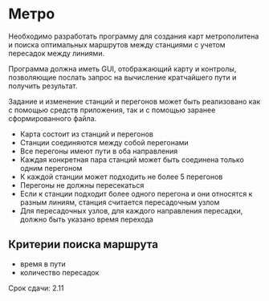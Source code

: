 # Метро
Необходимо разработать программу для создания карт метрополитена и поиска оптимальных маршрутов между станциями с учетом пересадок между линиями.

Программа должна иметь GUI, отображающий карту и контролы, позволяющие послать запрос на вычисление кратчайшего пути и получить результат.

Задание и изменение станций и перегонов может быть реализовано как с помощью средств приложения, так и с помощью заранее сформированного файла.

- Карта состоит из станций и перегонов
- Станции соединяются между собой перегонами
- Все перегоны имеют пути в оба направления
- Каждая конкретная пара станций может быть соединена только одним перегоном
- К каждой станции может подходить не более 5 перегонов
- Перегоны не должны пересекаться
- Если к станции подходит более одного перегона и они относятся к разным линиям, станция считается пересадочным узлом
- Для пересадочных узлов, для каждого направления пересадки, должно быть указано время перехода

## Критерии поиска маршрута
- время в пути
- количество пересадок

Срок сдачи: 2.11
